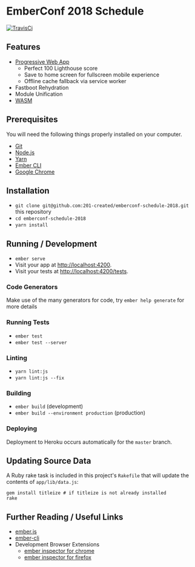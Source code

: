 # EmberConf 2018 Schedule

[![TravisCi](https://travis-ci.org/201-created/emberconf-schedule-2018.svg?branch=master)](https://travis-ci.org/201-created/emberconf-schedule-2018)

## Features

* [Progressive Web App](https://madhatted.com/2017/6/16/building-a-progressive-web-app-with-ember)
  * Perfect 100 Lighthouse score
  * Save to home screen for fullscreen mobile experience
  * Offline cache fallback via service worker
* Fastboot Rehydration
* Module Unification
* [WASM](https://emberconf-schedule-2018-wasm.herokuapp.com/)

## Prerequisites

You will need the following things properly installed on your computer.

* [Git](https://git-scm.com/)
* [Node.js](https://nodejs.org/)
* [Yarn](https://yarnpkg.com/)
* [Ember CLI](https://ember-cli.com/)
* [Google Chrome](https://google.com/chrome/)

## Installation

* `git clone git@github.com:201-created/emberconf-schedule-2018.git` this repository
* `cd emberconf-schedule-2018`
* `yarn install`

## Running / Development

* `ember serve`
* Visit your app at [http://localhost:4200](http://localhost:4200).
* Visit your tests at [http://localhost:4200/tests](http://localhost:4200/tests).

### Code Generators

Make use of the many generators for code, try `ember help generate` for more details

### Running Tests

* `ember test`
* `ember test --server`

### Linting

* `yarn lint:js`
* `yarn lint:js --fix`

### Building

* `ember build` (development)
* `ember build --environment production` (production)

### Deploying

Deployment to Heroku occurs automatically for the `master` branch.

## Updating Source Data

A Ruby rake task is included in this project's `Rakefile` that will update the contents of `app/lib/data.js`:

```shell
gem install titleize # if titleize is not already installed
rake
```

## Further Reading / Useful Links

* [ember.js](https://emberjs.com/)
* [ember-cli](https://ember-cli.com/)
* Development Browser Extensions
  * [ember inspector for chrome](https://chrome.google.com/webstore/detail/ember-inspector/bmdblncegkenkacieihfhpjfppoconhi)
  * [ember inspector for firefox](https://addons.mozilla.org/en-US/firefox/addon/ember-inspector/)
